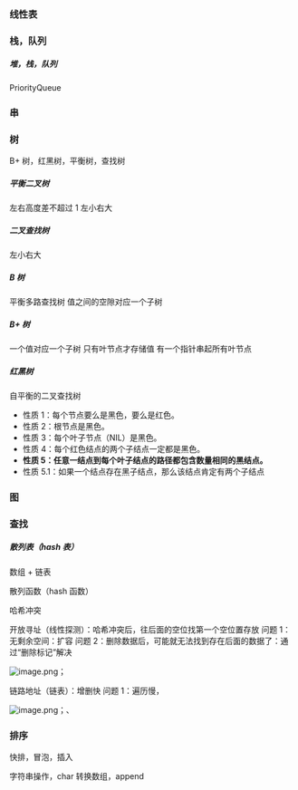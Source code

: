 ### 线性表

### 栈，队列

##### 堆，栈，队列

PriorityQueue

### 串

### 树

B+ 树，红黑树，平衡树，查找树

##### 平衡二叉树

左右高度差不超过 1
左小右大

##### 二叉查找树

左小右大

##### B 树

平衡多路查找树
值之间的空隙对应一个子树

##### B+ 树

一个值对应一个子树
只有叶节点才存储值
有一个指针串起所有叶节点

##### 红黑树

自平衡的二叉查找树

- 性质 1：每个节点要么是黑色，要么是红色。
- 性质 2：根节点是黑色。
- 性质 3：每个叶子节点（NIL）是黑色。
- 性质 4：每个红色结点的两个子结点一定都是黑色。
- **性质 5：任意一结点到每个叶子结点的路径都包含数量相同的黑结点。**
- 性质 5.1：如果一个结点存在黑子结点，那么该结点肯定有两个子结点

### 图

### 查找

##### 散列表（hash 表）

数组 + 链表

散列函数（hash 函数）

哈希冲突

开放寻址（线性探测）：哈希冲突后，往后面的空位找第一个空位置存放
问题 1：无剩余空间：扩容
问题 2：删除数据后，可能就无法找到存在后面的数据了：通过“删除标记”解决

![image.png](https://cdn.nlark.com/yuque/0/2021/png/12407496/1636038433494-e4b2ef60-674b-4520-a564-82940e530b5a.png#clientId=ua49d54de-0933-4&from=paste&height=124&id=u5042f1a4&margin=%5Bobject%20Object%5D&name=image.png&originHeight=248&originWidth=593&originalType=binary&ratio=1&size=87618&status=done&style=none&taskId=u5a8b2aa7-79fc-4548-8eb3-02f417a658a&width=296.5)；

链路地址（链表）：增删快
问题 1：遍历慢，

![image.png](https://cdn.nlark.com/yuque/0/2021/png/12407496/1636038435875-363b06ef-396f-4fa9-9248-606baecca05e.png#clientId=ua49d54de-0933-4&from=paste&height=128&id=u2dcfea19&margin=%5Bobject%20Object%5D&name=image.png&originHeight=256&originWidth=889&originalType=binary&ratio=1&size=61999&status=done&style=none&taskId=u2e97058d-74fe-4596-95f8-02d487f69e1&width=444.5)；、

### 排序

快排，冒泡，插入

字符串操作，char 转换数组，append
